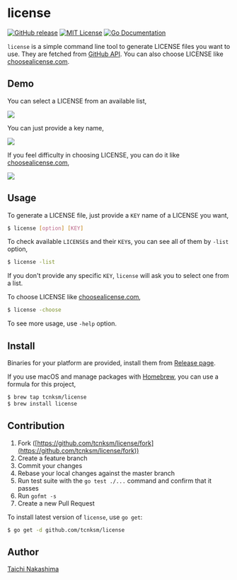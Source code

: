 # license

[![GitHub release](http://img.shields.io/github/release/tcnksm/license.svg?style=flat-square)][release]
[![MIT License](http://img.shields.io/badge/license-MIT-blue.svg?style=flat-square)][license]
[![Go Documentation](http://img.shields.io/badge/go-documentation-blue.svg?style=flat-square)][godocs]

[release]: https://github.com/tcnksm/license/releases
[license]: https://github.com/tcnksm/license/blob/master/LICENSE
[godocs]: http://godoc.org/github.com/tcnksm/license

`license` is a simple command line tool to generate LICENSE files you want to use. They are fetched from [GitHub API](https://developer.github.com/v3/licenses/). You can also choose LICENSE like [choosealicense.com](http://choosealicense.com/).

## Demo

You can select a LICENSE from an available list,

![](http://g.recordit.co/IlnUBhCUHX.gif)

You can just provide a key name,

![](http://g.recordit.co/FRKXgTvrml.gif)

If you feel difficulty in choosing LICENSE, you can do it like [choosealicense.com](http://choosealicense.com/),

![](http://g.recordit.co/2MZs3RTnSd.gif)

## Usage

To generate a LICENSE file, just provide a `KEY` name of a LICENSE you want,

```bash
$ license [option] [KEY]
```

To check available `LICENSE`s and their `KEY`s, you can see all of them by `-list` option,

```bash
$ license -list
```

If you don't provide any specific `KEY`, `license` will ask you to select one from a list.

To choose LICENSE like [choosealicense.com](http://choosealicense.com/),

```bash
$ license -choose
```

To see more usage, use `-help` option.

## Install

Binaries for your platform are provided, install them from [Release page](https://github.com/tcnksm/license/releases).

If you use macOS and manage packages with [Homebrew](http://brew.sh/), you can use a formula for this project,

```bash
$ brew tap tcnksm/license
$ brew install license
```

## Contribution

1. Fork ([https://github.com/tcnksm/license/fork](https://github.com/tcnksm/license/fork))
1. Create a feature branch
1. Commit your changes
1. Rebase your local changes against the master branch
1. Run test suite with the `go test ./...` command and confirm that it passes
1. Run `gofmt -s`
1. Create a new Pull Request

To install latest version of `license`, use `go get`:

```bash
$ go get -d github.com/tcnksm/license
```


## Author

[Taichi Nakashima](https://github.com/tcnksm)
